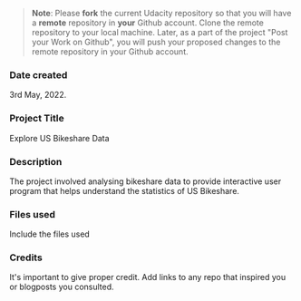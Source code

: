 >**Note**: Please **fork** the current Udacity repository so that you will have a **remote** repository in **your** Github account. Clone the remote repository to your local machine. Later, as a part of the project "Post your Work on Github", you will push your proposed changes to the remote repository in your Github account.

### Date created
3rd May, 2022.

### Project Title
Explore US Bikeshare Data

### Description
The project involved analysing bikeshare data to provide interactive user program that helps understand the statistics of US Bikeshare.  

### Files used
Include the files used

### Credits
It's important to give proper credit. Add links to any repo that inspired you or blogposts you consulted.


